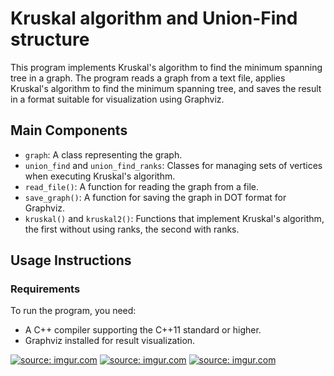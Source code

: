 # Kruskal algorithm and Union-Find structure

This program implements Kruskal's algorithm to find the minimum spanning tree in a graph. The program reads a graph from a text file, applies Kruskal's algorithm to find the minimum spanning tree, and saves the result in a format suitable for visualization using Graphviz.

## Main Components

- `graph`: A class representing the graph.
- `union_find` and `union_find_ranks`: Classes for managing sets of vertices when executing Kruskal's algorithm.
- `read_file()`: A function for reading the graph from a file.
- `save_graph()`: A function for saving the graph in DOT format for Graphviz.
- `kruskal()` and `kruskal2()`: Functions that implement Kruskal's algorithm, the first without using ranks, the second with ranks.

## Usage Instructions

### Requirements

To run the program, you need:

- A C++ compiler supporting the C++11 standard or higher.
- Graphviz installed for result visualization.

<a href="https://imgur.com/PG2XR7D"><img src="https://i.imgur.com/PG2XR7D.png" title="source: imgur.com" /></a>
<a href="https://imgur.com/7FDXhXl"><img src="https://i.imgur.com/7FDXhXl.png" title="source: imgur.com" /></a>
<a href="https://imgur.com/TjYia6p"><img src="https://i.imgur.com/TjYia6p.jpg" title="source: imgur.com" /></a>
